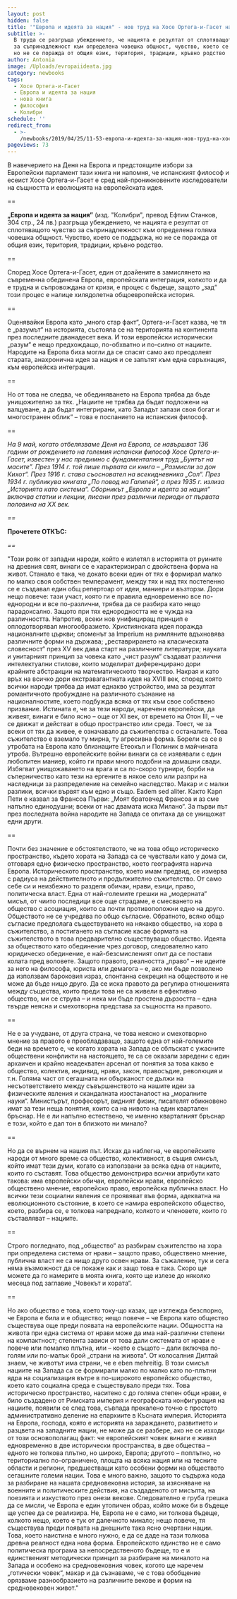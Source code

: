 ```yaml
---
layout: post
hidden: false
title: '"Европа и идеята за нация" - нов труд на Хосе Ортега-и-Гасет на български'
subtitle: >-
  В труда се разгръща убеждението, че нацията е резултат от сплотяващото чувство
  за съпринадлежност към определена човешка общност, чувство, което се поддържа,
  но не се поражда от общия език, територия, традиции, кръвно родство
author: Antonia
image: /Uploads/evropaiideata.jpg
category: newbooks
tags:
  - Хосе Ортега-и-Гасет
  - Европа и идеята за нация
  - нова книга
  - философия
  - Колибри
schedule: ''
redirect_from:
  - >-
    /newbooks/2019/04/25/11-53-европа-и-идеята-за-нация-нов-труд-на-хосе-ортега-и-гасет-на-български
pageviews: 73
---
```

В навечерието на Деня на Европа и предстоящите избори за Европейски парламент тази книга ни напомня, че испанският философ и есеист Хосе Ортега-и-Гасет е сред най-проникновените изследователи на същността и еволюцията на европейската идея.

\==

**„Европа и идеята за нация”** (изд. "Колибри", превод Ефтим Станков, 304 стр., 24 лв.) разгръща убеждението, че нацията е резултат от сплотяващото чувство за съпринадлежност към определена голяма човешка общност. Чувство, което се поддържа, но не се поражда от общия език, територия, традиции, кръвно родство. 

\==

Според  Хосе Ортега-и-Гасет, един от доайените в замислянето на съвременна обединена Европа, европейската интеграция, колкото и да е трудна и съпровождана от кризи, е процес с бъдеще, защото „зад“ този процес е налице хилядолетна общоевропейска история. 

\==

Оценявайки Европа като „много стар факт“, Ортега-и-Гасет казва, че тя е „разумът“ на историята, състояла се на територията на континента през последните дванадесет века. И този европейски исторически „разум“ е нещо предхождащо, по-обхватно и по-силно от нациите. Народите на Европа биха могли да се спасят само ако преодолеят старата, анахронична идея за нация и се запътят към една свръхнация, към европейска интеграция. 

\==

Но от това не следва, че обединяването на Европа трябва да бъде унищожително за тях. „Нациите не трябва да бъдат подложени на валцуване, а да бъдат интегрирани, като Западът запази своя богат и многостранен облик“ – това е посланието на испанския философ.

\==

_На 9 май, когато отбелязваме Деня на Европа, се навършват 136 години от рождението на големия испански философ Хосе Ортега-и-Гасет, известен у нас предимно с фундаменталния труд „Бунтът на масите”. През 1914 г. той пише първата си книга – „Размисли за дон Кихот“. През 1916 г. става съосновател на всекидневника „Сол“. През 1934 г. публикува книгата „По повод на Галилей“, а през 1935 г. излиза „Историята като система“. Сборникът „Европа и идеята за нация“ включва статии и лекции, писани през различни периоди от първата половина на ХХ век._

_\==_

**Прочетете ОТКЪС:**

_\==_

"Този рояк от западни народи, който е излетял в историята от руините на древния свят, винаги се е характеризирал с двойствена форма на живот. Станало е така, че докато всеки един от тях е формирал малко по малко своя собствен темперамент, между тях и над тях постепенно се е създавал един общ репертоар от идеи, маниери и възторзи. Дори нещо повече: тази участ, която ги е правила едновременно все по-еднородни и все по-различни, трябва да се разбира като нещо парадоксално. Защото при тях еднородността не е чужда на различността. Напротив, всеки нов унифициращ принцип е оплодотворявал многообразието. Християнската идея поражда националните църкви; споменът за Imperium на римляните вдъхновява различните форми на държава; „реставрирането на класическата словесност“ през XV век дава старт на различните литератури; науката и унитарният принцип за човека като „чист разум“ създават различни интелектуални стилове, които моделират диференцирано дори крайните абстракции на математическото творчество. Накрая и като връх на всичко дори екстравагантната идея на XVIII век, според която всички народи трябва да имат еднакво устройство, има за резултат романтичното пробуждане на различното съзнание на националностите, което подбужда всяка от тях към свое собствено призвание.  Истината е, че за тези народи, наречени европейски, да живеят, винаги е било ясно – още от XI век, от времето на Отон III, – че се движат и действат в общо пространство или среда. Тоест, че за всеки от тях да живее, е означавало да съжителства с останалите. Това съжителство е вземало ту мирна, ту агресивна форма. Борели са се в утробата на Европа като близнаците Етеокъл и Полиник в майчината утроба. Вътрешно европейските войни винаги са се изявявали с един любопитен маниер, който ги прави много подобни на домашни свади. Избягват унищожаването на врага и са по-скоро турнири, борби на съперничество като тези на ергените в някое село или разпри на наследници за разпределение на семейно наследство. Макар и с малки разлики, всички вървят към едно и също. Eadem sed aliter. Както Карл Пети е казвал за Франсоа Първи: „Моят братовчед Франсоа и аз сме напълно единодушни; всеки от нас двамата иска Милано“. За първи път през последната война народите на Запада се опитаха да се унищожат едни други. 

\==

Почти без значение е обстоятелството, че на това общо историческо пространство, където хората на Запада са се чувствали като у дома си, отговаря едно физическо пространство, което географията нарича Европа. Историческото пространство, което имам предвид, се измерва с радиуса на действителното и продължително съжителство. От само себе си и неизбежно то разделя обичаи, нрави, езици, право, политическа власт. Една от най-големите грешки на „модерната“ мисъл, от чиито последици все още страдаме, е смесването на общество с асоциация, които са почти противоположни едно на друго. Обществото не се учредява по общо съгласие. Обратното, всяко общо съгласие предполага съществуването на някакво общество, на хора в съжителство, а постигането на съгласие касае формата на съжителството в това предварително съществуващо общество. Идеята за обществото като обединение чрез договор, следователно като юридическо обединение, е най-безсмисленият опит да се постави колата пред воловете. Защото правото, реалността „право“ – не идеите за него на философа, юриста или демагога – е, ако ми бъде позволено да използвам бароковия израз, спонтанна секреция на обществото и не може да бъде нищо друго. Да се иска правото да регулира отношенията между същества, които преди това не са живели в ефективно общество, ми се струва – и нека ми бъде простена дързостта – една твърде неясна и смехотворна представа за същността на правото. 

\==

Не е за учудване, от друга страна, че това неясно и смехотворно мнение за правото е преобладаващо, защото една от най-големите беди на времето е, че когато хората на Запада се сблъскат с ужасните обществени конфликти на настоящето, те са се оказали заредени с един архаичен и крайно неадекватен арсенал от понятия за това какво е общество, колектив, индивид, нрави, закон, правосъдие, революция и т.н. Голяма част от сегашната ни обърканост се дължи на несъответствието между съвършенството на нашите идеи за физическите явления и скандалната изостаналост на „моралните науки“. Министърът, професорът, видният физик, писателят обикновено имат за тези неща понятия, които са на нивото на един квартален бръснар. Не е ли напълно естествено, че именно кварталният бръснар е този, който е дал тон в близкото ни минало? 

\==

Но да се върнем на нашия път. Исках да наблегна, че европейските народи от много време са общество, колективност, в същия смисъл, който имат тези думи, когато са използвани за всяка една от нациите, които го съставят. Това общество демонстрира всички атрибути като такова: има европейски обичаи, европейски нрави, европейско обществено мнение, европейско право, европейска публична власт. Но всички тези социални явления се проявяват във форма, адекватна на еволюционното състояние, в което се намира европейското общество, което, разбира се, е толкова напреднало, колкото и членовете, които го съставляват – нациите. 

\==

Строго погледнато, под „общество“ аз разбирам съжителство на хора при определена система от нрави – защото право, обществено мнение, публична власт не са нищо друго освен нрави. За съжаление, тук и сега няма възможност да се покаже как и защо това е така. Скоро ще можете да го намерите в моята книга, която ще излезе до няколко месеца под заглавие „Човекът и хората“. 

\==

Но ако общество е това, което току-що казах, ще изглежда безспорно, че Европа е била и е общество; нещо повече – че Европа като общество съществува още преди появата на европейските нации. Общността на живота при една система от нрави може да има най-различни степени на компактност; степента зависи от това дали системата от нрави е повече или помалко плътна, или – което е същото – дали включва по-голям или по-малък брой „страни на живота“. От колосалния Дилтай знаем, че животът има страни, че е eben mehreitig. В този смисъл нациите на Запада са се формирали малко по малко като по-плътни ядра на социализация вътре в по-широкото европейско общество, което като социална среда е съществувало преди тях. Това историческо пространство, наситено с до голяма степен общи нрави, е било създадено от Римската империя и географската конфигурация на нациите, появили се след това, съвпада прекалено точно с простото административно деление на епархиите в Късната империя. Историята на Европа, господа, която е историята на зараждането, развитието и разцвета на западните нации, не може да се разбере, ако не се изходи от този основополагащ факт: че европейският човек винаги е живял едновременно в две исторически пространства, в две общества – едното не толкова плътно, но широко, Европа; другото – поплътно, но териториално по-ограничено, площта на всяка нация или на тесните области и региони, предшестващи като особени форми на обществото сегашните големи нации. Това е много важно, защото то съдържа кода за разбиране на нашата средновековна история, за изясняване на военните и политическите действия, на създаденото от мисълта, на поезията и изкуството през онези векове. Следователно е груба грешка да се мисли, че Европа е един утопичен образ, който може би в бъдеще ще успее да се реализира. Не, Европа не е само, ни толкова бъдеще, колкото нещо, което е тук от далечното минало; нещо повече, тя съществува преди появата на днешните така ясно очертани нации. Това, което наистина е много нужно, е да се даде на тази толкова древна реалност една нова форма. Европейското единство не е само политическа програма за непосредственото бъдеще, то е и единственият методически принцип за разбиране на миналото на Запада и особено на средновековния човек, когото ще наречем „готически човек“, макар и да съзнаваме, че с това обобщение орязваме разнообразието на различните векове и форми на средновековен живот."
